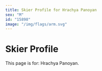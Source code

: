```yaml
---
title: Skier Profile for Hrachya Panoyan
sex: "M"
id: "15898"
image: "/img/flags/arm.svg" 
---
```


# Skier Profile

This page is for: Hrachya Panoyan.
    